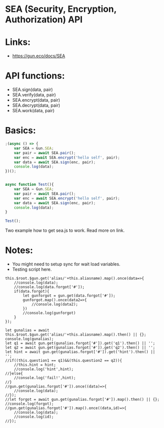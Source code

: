 # SEA (Security, Encryption, Authorization) API

# Links:
 * https://gun.eco/docs/SEA

# API functions:
 * SEA.sign(data, pair)
 * SEA.verify(data, pair)
 * SEA.encrypt(data, pair)
 * SEA.decrypt(data, pair)
 * SEA.work(data, pair)

# Basics:
```javascript
;(async () => {
    var SEA = Gun.SEA;
    var pair = await SEA.pair();
    var enc = await SEA.encrypt('hello self', pair);
    var data = await SEA.sign(enc, pair);
    console.log(data);
})();

```

```javascript

async function Test(){
    var SEA = Gun.SEA;
    var pair = await SEA.pair();
    var enc = await SEA.encrypt('hello self', pair);
    var data = await SEA.sign(enc, pair);
    console.log(data);
}

Test();
```

Two example how to get sea.js to work. Read more on link.



# Notes:
 * You might need to setup sync for wait load variables.
 * Testing script here.

```
this.$root.$gun.get('alias/'+this.aliasname).map().once(data=>{
    //console.log(data);
    //console.log(data.forgot['#']);
    if(data.forgot){
        let gunforgot = gun.get(data.forgot['#']);
        gunforgot.map().once(data2=>{
            //console.log(data2);
        })
        //console.log(gunforgot)
    }
});
```

```
let gunalias = await this.$root.$gun.get('alias/'+this.aliasname).map().then() || {};
console.log(gunalias);
let q1 = await gun.get(gunalias.forgot['#']).get('q1').then() || '';
let q2 = await gun.get(gunalias.forgot['#']).get('q2').then() || '';
let hint = await gun.get(gunalias.forgot['#']).get('hint').then() || '';
//if((this.question1 == q1)&&(this.question2 == q2)){
    //this.hint = hint;
    //console.log('hint',hint);
//}else{
    //console.log('fail!',hint);
//}
//gun.get(gunalias.forgot['#']).once((data)=>{
    //console.log(data);
//});
//let forgot = await gun.get(gunalias.forgot['#']).map().then() || {};
//console.log(forgot);
//gun.get(gunalias.forgot['#']).map().once((data,id)=>{
    //console.log(data);
    //console.log(id);
//});
```